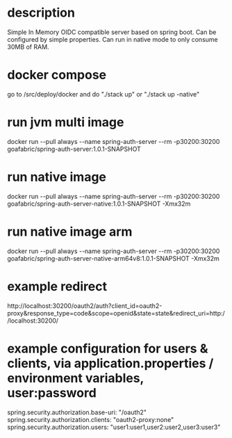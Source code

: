 # description

Simple In Memory OIDC compatible server based on spring boot.
Can be configured by simple properties.
Can run in native mode to only consume 30MB of RAM.

# docker compose
go to /src/deploy/docker and do "./stack up" or "./stack up -native"

# run jvm multi image
docker run --pull always --name spring-auth-server --rm -p30200:30200 goafabric/spring-auth-server:1.0.1-SNAPSHOT

# run native image
docker run --pull always --name spring-auth-server --rm -p30200:30200 goafabric/spring-auth-server-native:1.0.1-SNAPSHOT -Xmx32m

# run native image arm
docker run --pull always --name spring-auth-server --rm -p30200:30200 goafabric/spring-auth-server-native-arm64v8:1.0.1-SNAPSHOT -Xmx32m

# example redirect
http://localhost:30200/oauth2/auth?client_id=oauth2-proxy&response_type=code&scope=openid&state=state&redirect_uri=http://localhost:30200/

# example configuration for users & clients, via application.properties / environment variables, user:password

spring.security.authorization.base-uri: "/oauth2"
spring.security.authorization.clients: "oauth2-proxy:none"
spring.security.authorization.users: "user1:user1,user2:user2,user3:user3"

